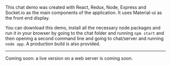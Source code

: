 This chat demo was created with React, Redux, Node, Express and Socket.io as the main components of the application. It uses Material-ui as the front end display.

You can download this demo, install all the necessary node packages and run it in your browser by going to the chat folder and running `npm start` and then opening a second command line and going to chat/server and running `node app`. A production build is also provided.

---

Coming soon: a live version on a web server is coming soon.
